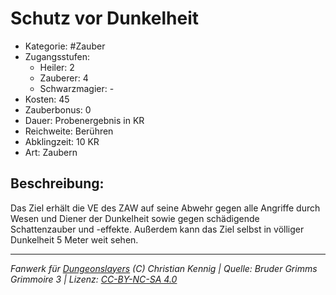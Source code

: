 # Schutz vor Dunkelheit

- Kategorie: #Zauber
- Zugangsstufen:
  - Heiler: 2
  - Zauberer: 4
  - Schwarzmagier: -
- Kosten: 45
- Zauberbonus: 0
- Dauer: Probenergebnis in KR
- Reichweite: Berühren
- Abklingzeit: 10 KR
- Art: Zaubern

## Beschreibung:

Das Ziel erhält die VE des ZAW auf seine Abwehr gegen alle Angriffe durch Wesen und Diener der Dunkelheit sowie gegen schädigende Schattenzauber und -effekte. Außerdem kann das Ziel selbst in völliger Dunkelheit 5 Meter weit sehen.

---

_Fanwerk für [Dungeonslayers](https://www.dungeonslayers.net/) (C) Christian Kennig | Quelle: Bruder Grimms Grimmoire 3 | Lizenz: [CC-BY-NC-SA 4.0](https://creativecommons.org/licenses/by-nc-sa/4.0/deed.de)_
